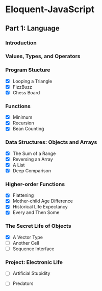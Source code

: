 # Eloquent-JavaScript


## Part 1: Language

### Introduction

### Values, Types, and Operators

### Program Stucture
- [x] Looping a Triangle
- [x] FizzBuzz
- [x] Chess Board

### Functions
- [x] Minimum
- [x] Recursion
- [x] Bean Counting

### Data Structures: Objects and Arrays
- [x] The Sum of a Range
- [x] Reversing an Array
- [x] A List
- [x] Deep Comparison

### Higher-order Functions
- [x] Flattening
- [x] Mother-child Age Difference
- [x] Historical Life Expectancy
- [x] Every and Then Some

### The Secret Life of Objects
- [x] A Vector Type
- [ ] Another Cell
- [ ] Sequence Interface

### Project: Electronic Life
- [ ] Artificial Stupidity 
- [ ] Predators

